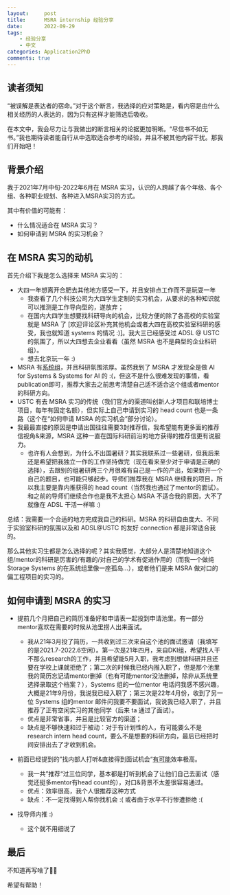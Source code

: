 ```yaml
---
layout:     post
title:      MSRA internship 经验分享
date:       2022-09-29
tags:
    - 经验分享
    - 中文
categories: Application2PhD
comments: true
---
```


## 读者须知

“被误解是表达者的宿命。”对于这个断言，我选择的应对策略是，看内容是由什么相关经历的人表达的，因为只有这样才能筛选后吸收。

在本文中，我会尽力让与我做出的断言相关的论据更加明晰。“尽信书不如无书。”我也期待读者能自行从中选取适合参考的经验，并且不被其他内容干扰。那我们开始吧！

## 背景介绍

我于2021年7月中旬-2022年6月在 MSRA 实习，认识的人跨越了各个年级、各个组、各种职业规划、各种进入MSRA实习的方式。

其中有价值的可能有：

- 什么情况适合在 MSRA 实习？
- 如何申请到 MSRA 的实习机会？

## 在 MSRA 实习的动机

首先介绍下我是怎么选择来 MSRA 实习的：

- 大四一年想离开合肥去其他地方感受一下，并且安排点工作而不是玩耍一年
  - 我查看了几个科技公司为大四学生定制的实习机会，从要求的各种知识就可以推测是工作导向型的，遂放弃；
  - 在国内大四学生想要找科研导向的机会，比较方便的除了各高校的实验室就是 MSRA 了 [欢迎评论区补充其他机会或者大四在高校实验室科研的感受，我也就知道 systems 的情况 :)]。我大三已经感受过 ADSL @ USTC 的氛围了，所以大四想去企业看看（虽然 MSRA 也不是典型的企业科研组）。
  - 想去北京玩一年 :)
- MSRA 有[系统组](https://www.microsoft.com/en-us/research/group/systems-and-networking-research-group-asia/)，并且科研氛围浓厚。虽然我到了 MSRA 才发现全是做 AI for Systems & Systems for AI 的 :(，但这不是什么很难发现的事情，看publication即可，推荐大家去之前思考清楚自己适不适合这个组或者mentor 的科研方向。
- USTC 有去 MSRA 实习的传统（我们官方的渠道叫创新人才项目和联培博士项目，每年有固定名额），但实际上自己申请到实习的 head count 也是一条路（这个在“如何申请 MSRA 的实习机会”部分讨论）。
- 我最最直接的原因是申请出国往往需要3封推荐信，我希望能有更多面的推荐信视角&来源，MSRA 这种一直在国际科研前沿的地方获得的推荐信更有说服力。
  - 也许有人会想到，为什么不出国暑研？其实我联系过一些暑研，但我后来还是希望把我独立一作的工作坚持做完（现在看来至少对于申请是正确的选择），去跟别的组暑研两三个月很难有自己是一作的产出，如果新开一个自己的题目，也可能只够起步。导师们推荐我在 MSRA 继续我的项目，所以我主要是靠内推获得的 head count（当然我也通过了mentor的面试）。和之前的导师们继续合作也是我不太担心 MSRA 不适合我的原因，大不了就像在 ADSL 干活一样嘛 :)

总结：我需要一个合适的地方完成我自己的科研。MSRA 的科研自由度大、不同于实验室科研的氛围以及和 ADSL@USTC 的友好 connection 都是非常适合我的。



那么其他实习生都是怎么选择的呢？其实我感觉，大部分人是清楚地知道这个组/mentor的科研是厉害的/有趣的/对自己的学术有促进作用的（而我一个做纯 Storage Systems 的在系统组里像一座孤岛...），或者他们是来 MSRA 做对口的偏工程项目的实习的。

## 如何申请到 MSRA 的实习

- 提前几个月把自己的简历准备好和申请表一起投到申请池里。有一部分mentor喜欢在需要的时候从池里捞人出来面试。
  - 我从21年3月投了简历，一共收到过三次来自这个池的面试邀请（我填写的是2021.7-2022.6空闲）。第一次是21年四月，来自DKI组，希望找人干不那么research的工作，并且希望能5月入职，我考虑到想做科研并且还要在学校上课就拒绝了；第二次的时候我已经内推入职了，但是那个池里我的简历忘记请mentor删掉（也有可能mentor没法删掉，除非从系统里选择录取这个档案？），Systems 组的一位mentor 电话问我感不感兴趣，大概是21年9月份，我说我已经入职了；第三次是22年4月份，收到了另一位 Systems 组的mentor 邮件问我要不要面试，我说我已经入职了，并且推荐了正有空闲实习的其他同学（后来 ta 通过了面试）。
  - 优点是非常省事，并且是比较官方的渠道；
  - 缺点是不够快速和过于被动：对于有计划性的人，有可能要么不是research intern head count，要么不是想要的科研方向，最后已经把时间安排出去了才收到机会。
- 前面已经提到的”找内部人打听&直接得到面试机会“<u>有可能</u>效率极高。
  - 我一共”推荐“过三位同学，基本都是打听到机会了让他们自己去面试（感觉还挺多mentor有head count的），对口&背景不太差很容易通过。
  - 优点：效率很高，我个人很推荐这种方式
  - 缺点：不一定找得到人帮你找机会 :( 或者由于水平不行惨遭拒绝 :(

- 找导师内推 :)
  - 这个就不用细说了

## 最后

不知道再写啥了🤷‍♀️

希望有帮助！